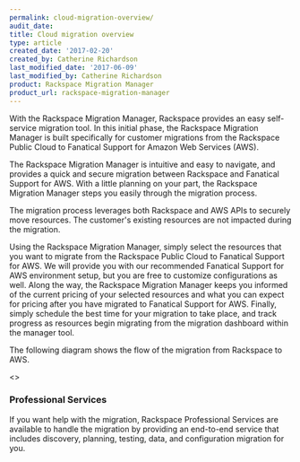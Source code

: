 ```yaml
---
permalink: cloud-migration-overview/
audit_date:
title: Cloud migration overview
type: article
created_date: '2017-02-20'
created_by: Catherine Richardson
last_modified_date: '2017-06-09'
last_modified_by: Catherine Richardson
product: Rackspace Migration Manager
product_url: rackspace-migration-manager
---
```


With the Rackspace Migration Manager, Rackspace provides an easy self-service migration tool. In this initial phase, the Rackspace Migration Manager is
built specifically for customer migrations from the Rackspace Public Cloud to
Fanatical Support for Amazon Web Services (AWS).

The Rackspace Migration Manager is intuitive and easy to navigate, and provides a quick and secure migration between Rackspace and Fanatical Support for AWS. With a little planning on your part, the Rackspace Migration Manager steps you easily through the migration process.

The migration process leverages both Rackspace and AWS APIs to securely move
resources. The customer's existing resources are not impacted during the migration.

Using the Rackspace Migration Manager, simply select the resources that you
want to migrate from the Rackspace Public Cloud to Fanatical Support for AWS.
We will provide you with our recommended Fanatical Support for AWS environment
setup, but you are free to customize configurations as well. Along the way,
the Rackspace Migration Manager keeps you informed of the current pricing of
your selected resources and what you can expect for pricing after you have migrated to Fanatical Support for AWS. Finally, simply schedule the best time for your migration to take place, and track progress as resources begin migrating from the migration dashboard within the manager tool.

The following diagram shows the flow of the migration from Rackspace to AWS.

<<Insert diagram here when available>>


### Professional Services

If you want help with the migration, Rackspace Professional Services are
available to handle the migration by providing an end-to-end service that
includes discovery, planning, testing, data, and configuration migration for
you.
